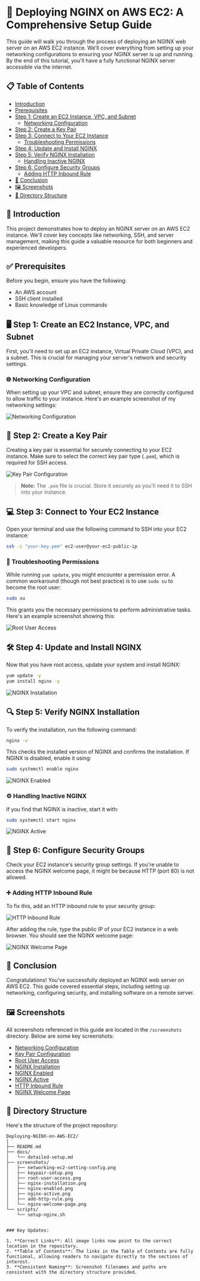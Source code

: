 # 🚀 Deploying NGINX on AWS EC2: A Comprehensive Setup Guide

This guide will walk you through the process of deploying an NGINX web server on an AWS EC2 instance. We’ll cover everything from setting up your networking configurations to ensuring your NGINX server is up and running. By the end of this tutorial, you'll have a fully functional NGINX server accessible via the internet.

## 📋 Table of Contents

- [Introduction](#-introduction)
- [Prerequisites](#-prerequisites)
- [Step 1: Create an EC2 Instance, VPC, and Subnet](#-step-1-create-an-ec2-instance-vpc-and-subnet)
  - [Networking Configuration](#-networking-configuration)
- [Step 2: Create a Key Pair](#-step-2-create-a-key-pair)
- [Step 3: Connect to Your EC2 Instance](#-step-3-connect-to-your-ec2-instance)
  - [Troubleshooting Permissions](#-troubleshooting-permissions)
- [Step 4: Update and Install NGINX](#-step-4-update-and-install-nginx)
- [Step 5: Verify NGINX Installation](#-step-5-verify-nginx-installation)
  - [Handling Inactive NGINX](#-handling-inactive-nginx)
- [Step 6: Configure Security Groups](#-step-6-configure-security-groups)
  - [Adding HTTP Inbound Rule](#-adding-http-inbound-rule)
- [🎉 Conclusion](#-conclusion)
- [🖼 Screenshots](#-screenshots)
- [📂 Directory Structure](#-directory-structure)

## 🌟 Introduction

This project demonstrates how to deploy an NGINX server on an AWS EC2 instance. We'll cover key concepts like networking, SSH, and server management, making this guide a valuable resource for both beginners and experienced developers.

## ✅ Prerequisites

Before you begin, ensure you have the following:

- An AWS account
- SSH client installed
- Basic knowledge of Linux commands

## 🖥 Step 1: Create an EC2 Instance, VPC, and Subnet

First, you'll need to set up an EC2 instance, Virtual Private Cloud (VPC), and a subnet. This is crucial for managing your server's network and security settings.

### 🌐 Networking Configuration

When setting up your VPC and subnet, ensure they are correctly configured to allow traffic to your instance. Here's an example screenshot of my networking settings:

![Networking Configuration](https://github.com/qais20/Deploying-NGINX-on-AWS-EC2-A-Comprehensive-Setup-Guide/blob/main/screenshots/networking%20ec2%20setting%20config.png)

## 🔐 Step 2: Create a Key Pair

Creating a key pair is essential for securely connecting to your EC2 instance. Make sure to select the correct key pair type (`.pem`), which is required for SSH access.

![Key Pair Configuration](https://github.com/qais20/Deploying-NGINX-on-AWS-EC2-A-Comprehensive-Setup-Guide/blob/main/screenshots/keypair%20setup%20.png)

> **Note:** The `.pem` file is crucial. Store it securely as you'll need it to SSH into your instance.

## 💻 Step 3: Connect to Your EC2 Instance

Open your terminal and use the following command to SSH into your EC2 instance:

```bash
ssh -i "your-key.pem" ec2-user@your-ec2-public-ip
```

### 🚧 Troubleshooting Permissions

While running `yum update`, you might encounter a permission error. A common workaround (though not best practice) is to use `sudo su` to become the root user:

```bash
sudo su
```

This grants you the necessary permissions to perform administrative tasks. Here's an example screenshot showing this:

![Root User Access](https://github.com/qais20/Deploying-NGINX-on-AWS-EC2-A-Comprehensive-Setup-Guide/blob/main/screenshots/not%20being%20superuser%20command%20.png)

## 🛠 Step 4: Update and Install NGINX

Now that you have root access, update your system and install NGINX:

```bash
yum update -y
yum install nginx -y
```

![NGINX Installation](https://github.com/qais20/Deploying-NGINX-on-AWS-EC2-A-Comprehensive-Setup-Guide/blob/main/screenshots/yum%20update%2Cnginx%20install%20.png)

## 🔍 Step 5: Verify NGINX Installation

To verify the installation, run the following command:

```bash
nginx -v
```

This checks the installed version of NGINX and confirms the installation. If NGINX is disabled, enable it using:

```bash
sudo systemctl enable nginx
```

![NGINX Enabled](https://github.com/qais20/Deploying-NGINX-on-AWS-EC2-A-Comprehensive-Setup-Guide/blob/main/screenshots/nginx%20enabled%2Cbut%20still%20inactive.png)

### ⚙️ Handling Inactive NGINX

If you find that NGINX is inactive, start it with:

```bash
sudo systemctl start nginx
```

![NGINX Active](https://github.com/qais20/Deploying-NGINX-on-AWS-EC2-A-Comprehensive-Setup-Guide/blob/main/screenshots/nginx%20needed%20to%20start%20therefore%20now%20running%20active%20and%20enabled.png)

## 🔐 Step 6: Configure Security Groups

Check your EC2 instance's security group settings. If you're unable to access the NGINX welcome page, it might be because HTTP (port 80) is not allowed.

### ➕ Adding HTTP Inbound Rule

To fix this, add an HTTP inbound rule to your security group:

![HTTP Inbound Rule](https://github.com/qais20/Deploying-NGINX-on-AWS-EC2-A-Comprehensive-Setup-Guide/blob/main/screenshots/add%20http%20rule%20.png)

After adding the rule, type the public IP of your EC2 instance in a web browser. You should see the NGINX welcome page:

![NGINX Welcome Page](https://github.com/qais20/Deploying-NGINX-on-AWS-EC2-A-Comprehensive-Setup-Guide/blob/main/screenshots/success%20nginx%20been%20publsihed.png)

## 🎉 Conclusion

Congratulations! You’ve successfully deployed an NGINX web server on AWS EC2. This guide covered essential steps, including setting up networking, configuring security, and installing software on a remote server.

## 🖼 Screenshots

All screenshots referenced in this guide are located in the `/screenshots` directory. Below are some key screenshots:

- [Networking Configuration](screenshots/networking%20ec2%20setting%20config.png)
- [Key Pair Configuration](screenshots/keypair%20setup%20.png)
- [Root User Access](screenshots/not%20being%20superuser%20command%20.png)
- [NGINX Installation](screenshots/yum%20update%2Cnginx%20install%20.png)
- [NGINX Enabled](screenshots/nginx%20enabled%2Cbut%20still%20inactive.png)
- [NGINX Active](screenshots/nginx%20needed%20to%20start%20therefore%20now%20running%20active%20and%20enabled.png)
- [HTTP Inbound Rule](screenshots/add%20http%20rule%20.png)
- [NGINX Welcome Page](screenshots/success%20nginx%20been%20publsihed.png)

## 📂 Directory Structure

Here's the structure of the project repository:

```plaintext
Deploying-NGINX-on-AWS-EC2/
│
├── README.md
├── docs/
│   └── detailed-setup.md
├── screenshots/
│   ├── networking-ec2-setting-config.png
│   ├── keypair-setup.png
│   ├── root-user-access.png
│   ├── nginx-installation.png
│   ├── nginx-enabled.png
│   ├── nginx-active.png
│   ├── add-http-rule.png
│   └── nginx-welcome-page.png
└── scripts/
    └── setup-nginx.sh
```
```

### Key Updates:

1. **Correct Links**: All image links now point to the correct location in the repository.
2. **Table of Contents**: The links in the Table of Contents are fully functional, allowing readers to navigate directly to the sections of interest.
3. **Consistent Naming**: Screenshot filenames and paths are consistent with the directory structure provided.

